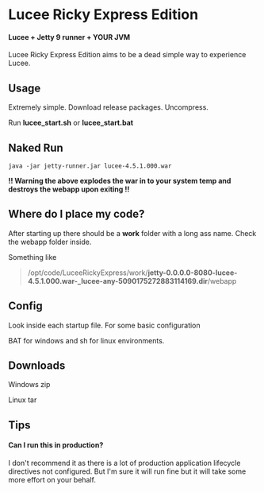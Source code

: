 Lucee Ricky Express Edition
=================================
#### Lucee + Jetty 9 runner + YOUR JVM
Lucee Ricky Express Edition aims to be a dead simple way to experience Lucee. 

## Usage
Extremely simple. 
Download release packages.
Uncompress. 

Run **lucee\_start.sh** or **lucee\_start.bat**

## Naked Run
    java -jar jetty-runner.jar lucee-4.5.1.000.war

**!! Warning the above explodes the war in to your system temp and destroys the webapp upon exiting !!**

## Where do I place my code?
After starting up there should be a **work** folder with a long ass name. Check the webapp folder inside.

Something like
	
> /opt/code/LuceeRickyExpress/work/**jetty-0.0.0.0-8080-lucee-4.5.1.000.war-_lucee-any-5090175272883114169.dir**/webapp

## Config
Look inside each startup file. For some basic configuration

BAT for windows and sh for linux environments.

## Downloads
Windows zip

Linux tar

## Tips
#### Can I run this in production?

I don't recommend it as there is a lot of production application lifecycle directives not configured. But I'm sure it will run fine but it will take some more effort on your behalf.



